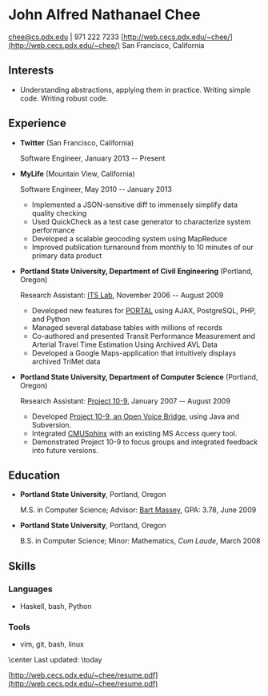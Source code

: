 John Alfred Nathanael Chee
===============

[chee@cs.pdx.edu](mailto:chee@cs.pdx.edu) | 971 222 7233
[http://web.cecs.pdx.edu/~chee/](http://web.cecs.pdx.edu/~chee/)
San Francisco, California

Interests
---------

*   Understanding abstractions, applying them in practice. Writing simple code. Writing robust code.


Experience
---------------

* **Twitter** (San Francisco, California)

    Software Engineer, January 2013 -- Present

* **MyLife** (Mountain View, California)

    Software Engineer, May 2010 -- January 2013

    - Implemented a JSON-sensitive diff to immensely simplify data quality checking
    - Used QuickCheck as a test case generator to characterize system performance
    - Developed a scalable geocoding system using MapReduce
    - Improved publication turnaround from monthly to 10 minutes of our primary data product

* **Portland State University, Department of Civil Engineering** (Portland, Oregon)

    Research Assistant: [ITS Lab](http://its.pdx.edu/), November 2006 -- August 2009

    - Developed new features for [PORTAL](http://portal.its.pdx.edu) using AJAX, PostgreSQL, PHP, and Python
    - Managed several database tables with millions of records
    - Co-authored and presented Transit Performance Measurement and Arterial Travel Time Estimation Using Archived AVL Data
    - Developed a Google Maps-application that intuitively displays archived TriMet data

* **Portland State University, Department of Computer Science** (Portland, Oregon)

    Research Assistant: [Project 10-9](http://web.cecs.pdx.edu/~warren/project10-9/), January 2007 -- August 2009

    - Developed [Project 10-9, an Open Voice Bridge](http://wiki.cs.pdx.edu/10-9/), using Java and Subversion.
    - Integrated [CMUSphinx](http://cmusphinx.sourceforge.net/) with an existing MS Access query tool.
    - Demonstrated Project 10-9 to focus groups and integrated feedback into future versions.

## Education

*   **Portland State University**, Portland, Oregon

    M.S. in Computer Science; Advisor: [Bart Massey](http://web.cecs.pdx.edu/~bart/), GPA: 3.78, June 2009


*   **Portland State University**, Portland, Oregon

    B.S. in Computer Science; Minor: Mathematics, _Cum Laude_, March 2008

Skills
------

### Languages
*   Haskell, bash, Python

### Tools
*   vim, git, bash, linux

\center Last updated: \today

[http://web.cecs.pdx.edu/~chee/resume.pdf](http://web.cecs.pdx.edu/~chee/resume.pdf)
